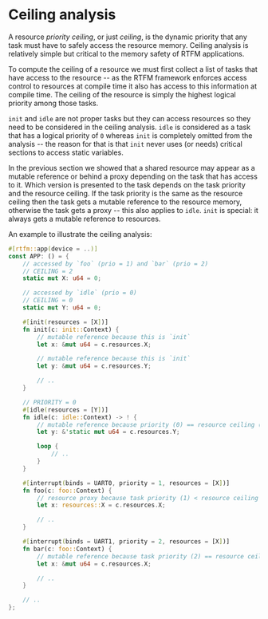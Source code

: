 # Ceiling analysis

A resource *priority ceiling*, or just *ceiling*, is the dynamic priority that
any task must have to safely access the resource memory. Ceiling analysis is
relatively simple but critical to the memory safety of RTFM applications.

To compute the ceiling of a resource we must first collect a list of tasks that
have access to the resource -- as the RTFM framework enforces access control to
resources at compile time it also has access to this information at compile
time. The ceiling of the resource is simply the highest logical priority among
those tasks.

`init` and `idle` are not proper tasks but they can access resources so they
need to be considered in the ceiling analysis. `idle` is considered as a task
that has a logical priority of `0` whereas `init` is completely omitted from the
analysis -- the reason for that is that `init` never uses (or needs) critical
sections to access static variables.

In the previous section we showed that a shared resource may appear as a mutable
reference or behind a proxy depending on the task that has access to it. Which
version is presented to the task depends on the task priority and the resource
ceiling. If the task priority is the same as the resource ceiling then the task
gets a mutable reference to the resource memory, otherwise the task gets a
proxy -- this also applies to `idle`. `init` is special: it always gets a
mutable reference to resources.

An example to illustrate the ceiling analysis:

``` rust
#[rtfm::app(device = ..)]
const APP: () = {
    // accessed by `foo` (prio = 1) and `bar` (prio = 2)
    // CEILING = 2
    static mut X: u64 = 0;

    // accessed by `idle` (prio = 0)
    // CEILING = 0
    static mut Y: u64 = 0;

    #[init(resources = [X])]
    fn init(c: init::Context) {
        // mutable reference because this is `init`
        let x: &mut u64 = c.resources.X;

        // mutable reference because this is `init`
        let y: &mut u64 = c.resources.Y;

        // ..
    }

    // PRIORITY = 0
    #[idle(resources = [Y])]
    fn idle(c: idle::Context) -> ! {
        // mutable reference because priority (0) == resource ceiling (0)
        let y: &'static mut u64 = c.resources.Y;

        loop {
            // ..
        }
    }

    #[interrupt(binds = UART0, priority = 1, resources = [X])]
    fn foo(c: foo::Context) {
        // resource proxy because task priority (1) < resource ceiling (2)
        let x: resources::X = c.resources.X;

        // ..
    }

    #[interrupt(binds = UART1, priority = 2, resources = [X])]
    fn bar(c: foo::Context) {
        // mutable reference because task priority (2) == resource ceiling (2)
        let x: &mut u64 = c.resources.X;

        // ..
    }

    // ..
};
```

